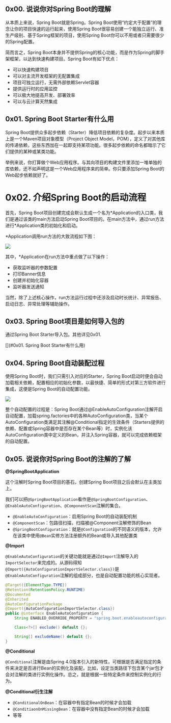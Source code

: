## 0x00. 说说你对Spring Boot的理解

从本质上来说，Spring Boot就是Spring。Spring Boot使用“约定大于配置”的理念让你的项目快速的运行起来，使用Spring Boot很容易创建一个能独立运行、准生产级别、基于Spring框架的项目，使用Spring Boot你可以不用或者只需要很少的Spring配置。

简而言之，Spring Boot本身并不提供Spring的核心功能，而是作为Spring的脚手架框架，以达到快速构建项目。Spring Boot有如下优点：

* 可以快速构建项目
* 可以对主流开发框架的无配置集成
* 项目可独立运行，无需外部依赖Servlet容器
* 提供运行时的应用监控
* 可以极大地提高开发、部署效率
* 可以与云计算天然集成

## 0x01. Spring Boot Starter有什么用

Spring Boot提供众多起步依赖（Starter）降低项目依赖的复杂度。起步以来本质上是一个Maven项目对象模型（Project Object Model，POM），定义了对其他库的传递依赖，这些东西加在一起即支持某项功能。很多起步依赖的命名都暗示了它们提供的某种或某类功能。

举例来说，你打算做个Web应用程序。与其向项目的构建文件里添加一堆单独的库依赖，还不如声明这是一个Web应用程序来的简单。你只要添加Spring Boot的Web起步依赖就好了。

# 0x02. 介绍Spring Boot的启动流程

首先，Spring Boot项目创建完成会默认生成一个名为\*Application的入口类，我们是通过该类的main方法启动Spring Boot项目的。在main方法中，通过run方法进行\*Application类的初始化和启动。

\*Application调用run方法的大致流程如下图：

![](https://vingkin-1304361015.cos.ap-shanghai.myqcloud.com/interview/4ECC3AECD1D8D2B62421E2D3453DC465.jpg)

其中，\*Application在run方法中重点做了以下操作：

* 获取监听器的参数配置
* 打印Banner信息
* 创建并初始化容器
* 监听器发送通知

当然，除了上述核心操作，run方法运行过程中还涉及启动时长统计、异常报告、启动日志、异常处理等辅助操作。

## 0x03. Spring Boot项目是如何导入包的

通过Spring Boot Starter导入包。其他详见0x01.

[](#0x01. Spring Boot Starter有什么用)

## 0x04. Spring Boot自动装配过程

使用Spring Boot时，我们只需引入对应的Starter，Spring Boot启动时便会自动加载相关依赖，配置相应的初始化参数，以最快捷、简单的形式对第三方软件进行集成，这便是Spring Boot的自动配置功能。

![](https://vingkin-1304361015.cos.ap-shanghai.myqcloud.com/interview/4C6D51AEA1E10E3717A8BE4AE88B6F79.jpg)

整个自动配置的过程是：Spring Boot通过@EnableAutoConfiguration注解开启自动配置，加载spring.factories中的各种AutoConfiguration类，当某个AutoConfiguration类满足其注解@Conditional指定的生效条件（Starters提供的依赖、配置或Spring容器中是否存在某个Bean等）时，实例化该AutoConfiguration类中定义的Bean，并注入Spring容器，就可以完成依赖框架的自动配置。

## 0x05. 说说你对Spring Boot的注解的了解

**@SpringBootApplication**

这个注解时Spring Boot项目的基石，创建Spring Boot项目之后会默认在主类加上。

我们可以把`@SpringBootApplication`看作是`@SpringBootConfiguration`、`@EnableAutoConfiguration`、`@ComponentScan`注解的集合。

* `@EnableAutoConfiguration`：启用Spring Boot的自动装配机制
* `@ComponentScan`：包路径扫描，扫描被@Component注解修饰的Bean
* `@SpringBootConfiguration`：就是`@Configuration`的不同语义的版本，允许在该类中使用`@Bean`实修方法注册额外的Bean或导入其他配置类

**@Import**

`@EnableAutoConfiguration`的关键功能就是通过`@Import`注解导入的`ImportSelector`来完成的。从源码得知`@Import({AutoConfigurationImportSelector.class})`是`@EnableAutoConfiguration`注解的组成部分，也是自动配置功能的核心实现者。

```java
@Target({ElementType.TYPE})
@Retention(RetentionPolicy.RUNTIME)
@Documented
@Inherited
@AutoConfigurationPackage
@Import({AutoConfigurationImportSelector.class})
public @interface EnableAutoConfiguration {
    String ENABLED_OVERRIDE_PROPERTY = "spring.boot.enableautoconfiguration";

    Class<?>[] exclude() default {};

    String[] excludeName() default {};
}
```

**@Conditional**

`@Conditional`注解是由Spring 4.0版本引入的新特性，可根据是否满足指定的条件来决定是否进行Bean的实例化及装配，比如，设定当类路径下包含某个jar包才会对注解的类进行实例化操作。总之，就是根据一些特定条件来控制实例化的行为。

**@Conditional衍生注解**

* `@ConditionalOnBean`：在容器中有指定Bean的时候才会加载
* `@ConditiaonOnMissingBean`：在容器中没有指定Bean的时候才会加载
* 等等